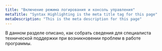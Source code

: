 ```yaml
---
title: "Включение режима логирования и консоль управления"
metaTitle: "Syntax Highlighting is the meta title tag for this page"
metaDescription: "This is the meta description for this page"
---
```


В данном разделе описано, как собрать сведения для специалиста технической поддержки при возникновении проблем в работе программы.
